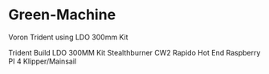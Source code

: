 # Green-Machine
Voron Trident using LDO 300mm Kit

Trident Build
LDO 300MM Kit
Stealthburner CW2
Rapido Hot End
Raspberry PI 4
Klipper/Mainsail
